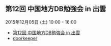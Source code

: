 ## 第12回 中国地方DB勉強会 in 出雲

2015年12月05日 (土) 10:00 - 16:00

* [第12回 中国地方DB勉強会 in 出雲](/events/event-012.html)
* [doorkeeper](https://dbstudychugoku.doorkeeper.jp/events/31803)
